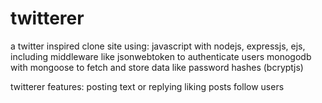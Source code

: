 # twitterer
a twitter inspired clone site using:
javascript with nodejs, expressjs, ejs, including middleware like jsonwebtoken to authenticate users
monogodb with mongoose to fetch and store data like password hashes (bcryptjs)

twitterer features:
posting text or replying
liking posts
follow users
